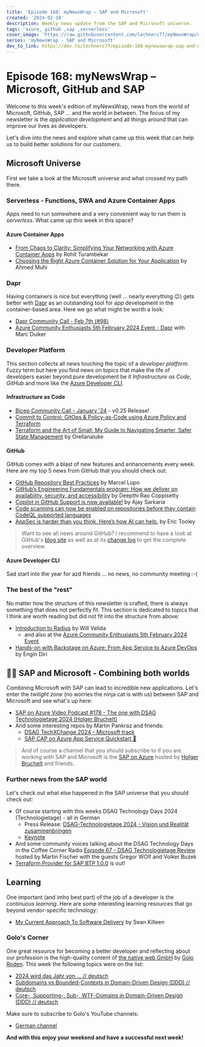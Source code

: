 ```yaml
---
title: 'Episode 168: myNewsWrap – SAP and Microsoft'
created: '2024-02-10'
description: Weekly news update from the SAP and Microsoft universe.
tags: 'azure, github ,sap ,serverless'
cover_image: 'https://raw.githubusercontent.com/lechnerc77/myNewsWrap/main/episodes/cover-images/episode168small.png'
series: 'myNewsWrap - SAP and Microsoft'
dev_to_link: https://dev.to/lechnerc77/episode-168-mynewswrap-sap-and-microsoft-4hpi
---
```


# Episode 168: myNewsWrap – Microsoft, GitHub and SAP

Welcome to this week's edition of myNewsWrap, news from the world of Microsoft, GitHub, SAP ... and the world in between. The focus of my newsletter is the *application development* and all things around that can improve our lives as developers.

Let's dive into the news and explore what came up this week that can help us to build better solutions for our customers.

## Microsoft Universe

First we take a look at the Microsoft universe and what crossed my path there.

### Serverless - Functions, SWA and Azure Container Apps

Apps need to run somewhere and a very convenient way to run them is *serverless*. What came up this week in this space?

#### Azure Container Apps

* [From Chaos to Clarity: Simplifying Your Networking with Azure Container Apps](https://techcommunity.microsoft.com/t5/startups-at-microsoft/from-chaos-to-clarity-simplifying-your-networking-with-azure/ba-p/4034625) by Rohit Turambekar
* [Choosing the Right Azure Container Solution for Your Application](https://www.iamachs.com/p/choosing-the-right-azure-container-solution-for-your-application) by Ahmed Muhi

### Dapr

Having containers is nice but everything (well ... nearly everything 😉) gets better with [Dapr](https://dapr.io/) as an outstanding tool for app development in the container-based area. Here we go what might be worth a look:

* [Dapr Community Call - Feb 7th (#98)](https://youtu.be/-B7hDJlhXhk?si=T2WrKoenuO93skSq)
* [Azure Community Enthusiasts 5th February 2024 Event - Dapr](https://www.youtube.com/live/vV9R3owCdcQ?si=6WVLnaFbBZHi5KV5&t=228) with Marc Duiker

### Developer Platform

This section collects all news touching the topic of a *developer platform*. Fuzzy term but here you find news on topics that make the life of developers easier beyond pure development be it *Infrastructure as Code*, *GitHub* and more like the [Azure Developer CLI](https://github.com/Azure/azure-dev).  

#### Infrastructure as Code

* [Bicep Community Call - January '24](https://youtu.be/Ng9rPvTCgDs?si=pXV9FcVbfzyUXUUh) - v0.25 Release!
* [Commit to Control: GitOps & Policy-as-Code using Azure Policy and Terraform](https://youtu.be/LsOhIXusIxg?si=oQbOBBzXWYx5kshW)
* [Terraform and the Art of Small: My Guide to Navigating Smarter, Safer State Management](https://medium.com/@orellanaluke/terraform-and-the-art-of-small-my-guide-to-navigating-smarter-safer-state-management-cd156533ccf7) by Orellanaluke

#### GitHub

GitHub comes with a blast of new features and enhancements every week. Here are my top 5 news from GitHub that you should check out:

* [GitHub Repository Best Practices](https://dev.to/pwd9000/github-repository-best-practices-23ck) by Marcel Lupo
* [GitHub’s Engineering Fundamentals program: How we deliver on availability, security, and accessibility](https://github.blog/2024-02-08-githubs-engineering-fundamentals-program-how-we-deliver-on-availability-security-and-accessibility/) by Deepthi Rao Coppisetty
* [Copilot in GitHub Support is now available!](https://github.blog/2024-02-09-copilot-in-github-support-is-now-available/) by Ajay Sarkaria
* [Code scanning can now be enabled on repositories before they contain CodeQL supported languages](https://github.blog/changelog/2024-02-05-code-scanning-can-now-be-enabled-on-repositories-before-they-contain-codeql-supported-languages/)
* [AppSec is harder than you think. Here’s how AI can help.](https://github.blog/2024-02-06-appsec-is-harder-than-you-think-heres-how-ai-can-help/) by Eric Tooley

> Want to see all news around GitHub? I recommend to have a look at GitHub's [blog site](https://github.blog/) as well as at its [change log](https://github.blog/changelog/) to get the complete overview.

#### Azure Developer CLI

Sad start into the year for azd friends ... no news, no community meeting :-(

### The best of the "rest"

No matter how the structure of this newsletter is crafted, there is always something that does not perfectly fit. This section is dedicated to topics that I think are worth reading but did not fit into the structure from above:

* [Introduction to Radius](https://www.youtube.com/live/2TogDyJHHJs?si=B2W-ZRv1I4REUiBO) by Will Velida
  * and also at the [Azure Community Enthusiasts 5th February 2024 Event](https://www.youtube.com/live/vV9R3owCdcQ?si=KsYbM8Ql0slrVOId&t=3742)
* [Hands-on with Backstage on Azure: From App Service to Azure DevOps](https://dirien.github.io/pulumi-backstage-azure-workshop/) by Engin Diri

## 🐱‍👤 SAP and Microsoft - Combining both worlds

Combining Microsoft with SAP can lead to incredible new applications. Let's enter the *twilight zone* (no worries the ninja cat is with us) between SAP and Microsoft and see what's up here:

* [SAP on Azure Video Podcast #178 - The one with DSAG Technologietage 2024 (Holger Bruchelt)](https://youtu.be/Nv9pDnvMgIs?si=vH-3hTRXaqsN2K0F)
* And some interesting repos by Martin Pankraz and friends:
  * [DSAG TechXChange 2024 - Microsoft track](https://github.com/MartinPankraz/DSAGTechXChange24)
  * [SAP CAP on Azure App Service Quickstart 🚀](https://github.com/Azure-Samples/app-service-javascript-sap-cap-quickstart)

> And of course a channel that you should subscribe to if you are working with SAP and Microsoft is the [SAP on Azure](https://www.youtube.com/@SAPonAzure) hosted by [Holger Bruchelt](https://www.linkedin.com/in/holger-bruchelt/) and friends.

### Further news from the SAP world

Let's check out what else happened in the SAP universe that you should check out:

* Of course starting with this weeks DSAG Technology Days 2024 (Technologietage) - all in German
  * Press Release: [DSAG-Technologietage 2024 - Vision und Realität zusammenbringen](https://dsag.de/presse/vision-und-realitaet-zusammenbringen/)
  * [Keynote](https://youtu.be/VQQBgUb5nEA?si=AM-6DSr4kL-D_8e-)
* And some community voices talking about the DSAG Technology Days in the Coffee Corner Radio [Episode 67 - DSAG Technologietage Review](https://podcasters.spotify.com/pod/show/sap-community-podcast/episodes/Episode-67---DSAG-Technologietage-Review-with-Gregor-Wolf-and-Volker-Buzek-e2fjajf) hosted by Martin Fischer with the guests Gregor WOlf and Volker Buzek
* [Terraform Provider for SAP BTP 1.0.0](https://www.linkedin.com/pulse/here-we-go-terraform-provider-sap-btp-release-100-christian-lechner-qmoff%3FtrackingId=wJ0946NMRAGaDAzg9jbjwA%253D%253D/?trackingId=wJ0946NMRAGaDAzg9jbjwA%3D%3D) is out!

## Learning

One important (and imho best part) of the job of a developer is the *continuous learning*. Here are some interesting learning resources that go beyond vendor-specific technology:

* [My Current Approach To Software Delivery](https://seankilleen.com/2024/02/my-current-approach-to-software-delivery/) by Sean Killeen

### Golo's Corner

One great resource for becoming a better developer and reflecting about our profession is the high-quality content of [the native web GmbH](https://thenativeweb.io/) by [Golo Roden](https://twitter.com/goloroden). This week the following topics were on the list:

* [2024 wird das Jahr von … // deutsch](https://youtu.be/kYHtcJtdD1k?si=eoj6z90FgpOyAoXu)
* [Subdomains vs Bounded-Contexts in Domain-Driven Design (DDD) // deutsch](https://youtu.be/yQgCmMBNle4?si=pG6iw6LOQUvxqBwg)
* [Core-, Supporting-, Sub-, WTF-Domains in Domain-Driven Design (DDD) // deutsch](https://youtu.be/ttIRNyoLKqE?si=0BdS2kblm3Yi2zyf)

Make sure to subscribe to Golo's YouTube channels:

* [German channel](https://www.youtube.com/@thenativeweb)

**And with this enjoy your weekend and have a successful next week!**
